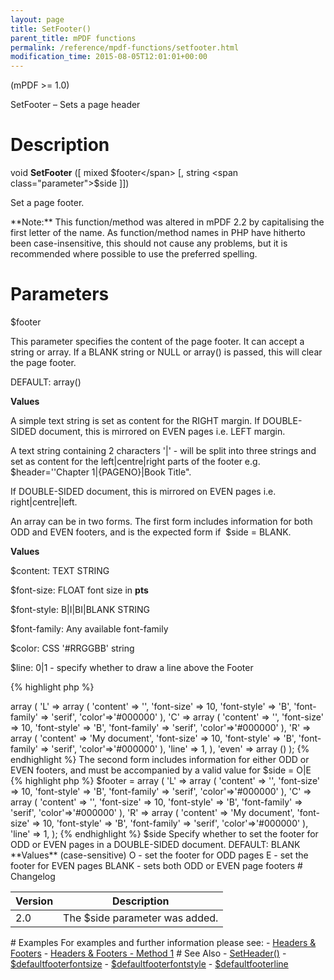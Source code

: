 ```yaml
---
layout: page
title: SetFooter()
parent_title: mPDF functions
permalink: /reference/mpdf-functions/setfooter.html
modification_time: 2015-08-05T12:01:01+00:00
---
```


(mPDF >= 1.0)

SetFooter – Sets a page header

# Description

void **SetFooter** ([ mixed <span class="parameter">$footer</span> [, string <span class="parameter">$side</span> ]])

Set a page footer.

<div class="alert alert-info" role="alert" markdown="1">
	**Note:** This function/method was altered in mPDF 2.2 by capitalising the first letter of the name.
	As function/method names in PHP have hitherto been case-insensitive, this should not cause any problems, but it is
	recommended where possible to use the preferred spelling.
</div>

# Parameters

<span class="parameter">$footer</span>

This parameter specifies the content of the page footer. It can accept a string or array. If a
<span class="smallblock">BLANK</span> string or <span class="smallblock">NULL</span> or array() is passed,
this will clear the page footer.

<span class="smallblock">DEFAULT</span>: array()

**Values**

A simple text string is set as content for the <span class="smallblock">RIGHT</span> margin. If
<span class="smallblock">DOUBLE-SIDED</span> document, this is mirrored on <span class="smallblock">EVEN</span>
pages i.e. <span class="smallblock">LEFT</span> margin.

A text string containing 2 characters '|' - will be split into three strings and set as content for the
left|centre|right parts of the footer e.g. <span class="parameter">$header</span>=''Chapter 1|{PAGENO}|Book Title".

If <span class="smallblock">DOUBLE-SIDED</span> document, this is mirrored on <span class="smallblock">EVEN</span>
pages i.e. right|centre|left.

An array can be in two forms. The first form includes information for both <span class="smallblock">ODD</span> and
<span class="smallblock">EVEN</span> footers, and is the expected form if  <span class="parameter">$side</span> =
<span class="smallblock">BLANK</span>.

**Values**

<span class="parameter">$content</span>: <span class="smallblock">TEXT STRING</span>

<span class="parameter">$font-size</span>: <span class="smallblock">FLOAT</span> font size in **pts**

<span class="parameter">$font-style</span>: B|I|BI|<span class="smallblock">BLANK STRING</span>

<span class="parameter">$font-family</span>: Any available font-family

<span class="parameter">$color</span>: CSS '#RRGGBB' string

<span class="parameter">$line</span>: 0|1 - specify whether to draw a line above the Footer

{% highlight php %}
<?php
$footer = array (
	'odd' => array (
		'L' => array (
			'content' => '',
			'font-size' => 10,
			'font-style' => 'B',
			'font-family' => 'serif',
			'color'=>'#000000'
		),
		'C' => array (
			'content' => '',
			'font-size' => 10,
			'font-style' => 'B',
			'font-family' => 'serif',
			'color'=>'#000000'
		),
		'R' => array (
			'content' => 'My document',
			'font-size' => 10,
			'font-style' => 'B',
			'font-family' => 'serif',
			'color'=>'#000000'
		),
		'line' => 1,
	),
	'even' => array ()
);
{% endhighlight %}

The second form includes information for either <span class="smallblock">ODD</span> or
<span class="smallblock">EVEN</span> footers, and must be accompanied by a valid value for
<span class="parameter">$side</span> = O|E

{% highlight php %}
$footer = array (
	'L' => array (
		'content' => '',
		'font-size' => 10,
		'font-style' => 'B',
		'font-family' => 'serif',
		'color'=>'#000000'
	),
	'C' => array (
		'content' => '',
		'font-size' => 10,
		'font-style' => 'B',
		'font-family' => 'serif',
		'color'=>'#000000'
	),
	'R' => array (
		'content' => 'My document',
		'font-size' => 10,
		'font-style' => 'B',
		'font-family' => 'serif',
		'color'=>'#000000'
	),
	'line' => 1,
);
{% endhighlight %}

<span class="parameter">$side</span>

Specify whether to set the footer for <span class="smallblock">ODD</span> or <span class="smallblock">EVEN</span>
pages in a <span class="smallblock">DOUBLE-SIDED</span> document.

<span class="smallblock">DEFAULT</span>: <span class="smallblock">BLANK</span>

**Values** (case-sensitive)

O - set the footer for <span class="smallblock">ODD</span> pages

E - set the footer for <span class="smallblock">EVEN</span> pages

<span class="smallblock">BLANK</span> - sets both <span class="smallblock">ODD</span> or
<span class="smallblock">EVEN</span> page footers

# Changelog

<table class="table"> <thead>
<tr> <th>Version</th><th>Description</th> </tr>
</thead> <tbody>
<tr>
<td>2.0</td>
<td>The <span class="parameter">$side</span> parameter was added.</td>
</tr>
</tbody> </table>

# Examples

For examples and further information please see:

- <a href="{{ "/headers-footers/headers-footers.html" | prepend: site.baseurl }}">Headers &amp; Footers</a>
- <a href="{{ "/headers-footers/method-1.html" | prepend: site.baseurl }}">Headers &amp; Footers - Method 1</a>

# See Also

- <a href="{{ "/reference/mpdf-functions/setheader.html" | prepend: site.baseurl }}">SetHeader()</a>
- <a href="{{ "/reference/mpdf-variables/defaultfooterfontsize.html" | prepend: site.baseurl }}">$defaultfooterfontsize</a>
- <a href="{{ "/reference/mpdf-variables/defaultfooterline.html" | prepend: site.baseurl }}">$defaultfooterfontstyle</a>
- <a href="{{ "/reference/mpdf-variables/defaultfooterline.html" | prepend: site.baseurl }}">$defaultfooterline</a>

